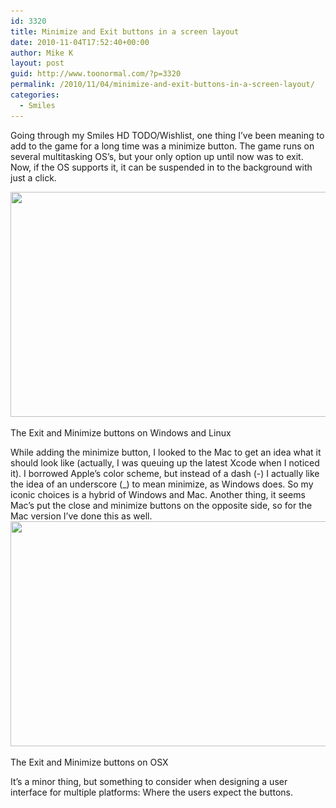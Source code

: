 ```yaml
---
id: 3320
title: Minimize and Exit buttons in a screen layout
date: 2010-11-04T17:52:40+00:00
author: Mike K
layout: post
guid: http://www.toonormal.com/?p=3320
permalink: /2010/11/04/minimize-and-exit-buttons-in-a-screen-layout/
categories:
  - Smiles
---
```

Going through my Smiles HD TODO/Wishlist, one thing I&#8217;ve been meaning to add to the game for a long time was a minimize button. The game runs on several multitasking OS&#8217;s, but your only option up until now was to exit. Now, if the OS supports it, it can be suspended in to the background with just a click.
  


<div id="attachment_3321" style="max-width: 650px" class="wp-caption aligncenter">
  <a href="/wp-content/uploads/2010/11/NovHD01.jpg"><img src="/wp-content/uploads/2010/11/NovHD01-640x360.jpg" alt="" title="NovHD01" width="640" height="360" class="size-large wp-image-3321" srcset="/wp-content/uploads/2010/11/NovHD01-640x360.jpg 640w, /wp-content/uploads/2010/11/NovHD01-450x253.jpg 450w, /wp-content/uploads/2010/11/NovHD01.jpg 1280w" sizes="(max-width: 640px) 100vw, 640px" /></a>
  
  <p class="wp-caption-text">
    The Exit and Minimize buttons on Windows and Linux
  </p>
</div>While adding the minimize button, I looked to the Mac to get an idea what it should look like (actually, I was queuing up the latest Xcode when I noticed it). I borrowed Apple&#8217;s color scheme, but instead of a dash (-) I actually like the idea of an underscore (_) to mean minimize, as Windows does. So my iconic choices is a hybrid of Windows and Mac. Another thing, it seems Mac&#8217;s put the close and minimize buttons on the opposite side, so for the Mac version I&#8217;ve done this as well.


  


<div id="attachment_3322" style="max-width: 650px" class="wp-caption aligncenter">
  <a href="/wp-content/uploads/2010/11/NovHD02.jpg"><img src="/wp-content/uploads/2010/11/NovHD02-640x360.jpg" alt="" title="NovHD02" width="640" height="360" class="size-large wp-image-3322" srcset="/wp-content/uploads/2010/11/NovHD02-640x360.jpg 640w, /wp-content/uploads/2010/11/NovHD02-450x253.jpg 450w, /wp-content/uploads/2010/11/NovHD02.jpg 1280w" sizes="(max-width: 640px) 100vw, 640px" /></a>
  
  <p class="wp-caption-text">
    The Exit and Minimize buttons on OSX
  </p>
</div>It&#8217;s a minor thing, but something to consider when designing a user interface for multiple platforms: Where the users expect the buttons.